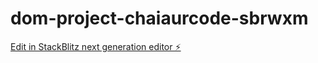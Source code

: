 # dom-project-chaiaurcode-sbrwxm

[Edit in StackBlitz next generation editor ⚡️](https://stackblitz.com/~/github.com/sudippahari1/dom-project-chaiaurcode-sbrwxm)